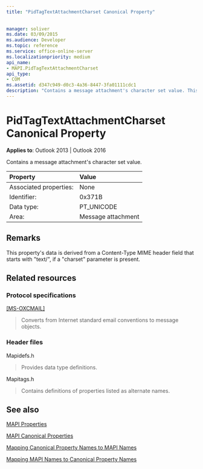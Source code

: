 ```yaml
---
title: "PidTagTextAttachmentCharset Canonical Property"
 
 
manager: soliver
ms.date: 03/09/2015
ms.audience: Developer
ms.topic: reference
ms.service: office-online-server
ms.localizationpriority: medium
api_name:
- MAPI.PidTagTextAttachmentCharset
api_type:
- COM
ms.assetid: d347c949-d0c3-4a36-8447-3fa01111cdc1
description: "Contains a message attachment's character set value. This property's data is derived from a Content-Type MIME header field that starts with 'text/'."
---
```


# PidTagTextAttachmentCharset Canonical Property

  
  
**Applies to**: Outlook 2013 | Outlook 2016 
  
Contains a message attachment's character set value.
  
|Property |Value |
|:-----|:-----|
|Associated properties:  <br/> |None  <br/> |
|Identifier:  <br/> |0x371B  <br/> |
|Data type:  <br/> |PT_UNICODE  <br/> |
|Area:  <br/> |Message attachment  <br/> |
   
## Remarks

This property's data is derived from a Content-Type MIME header field that starts with "text/", if a "charset" parameter is present.
  
## Related resources

### Protocol specifications

[[MS-OXCMAIL]](https://msdn.microsoft.com/library/b60d48db-183f-4bf5-a908-f584e62cb2d4%28Office.15%29.aspx)
  
> Converts from Internet standard email conventions to message objects.
    
### Header files

Mapidefs.h
  
> Provides data type definitions.
    
Mapitags.h
  
> Contains definitions of properties listed as alternate names.
    
## See also



[MAPI Properties](mapi-properties.md)
  
[MAPI Canonical Properties](mapi-canonical-properties.md)
  
[Mapping Canonical Property Names to MAPI Names](mapping-canonical-property-names-to-mapi-names.md)
  
[Mapping MAPI Names to Canonical Property Names](mapping-mapi-names-to-canonical-property-names.md)

